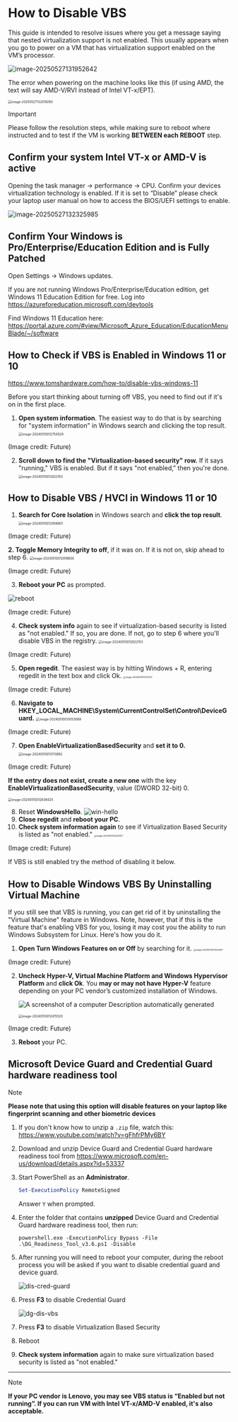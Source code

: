 # How to Disable VBS

This guide is intended to resolve issues where you get a message saying that nested virtualization support is not enabled. This usually appears when you go to power on a VM that has virtualization support enabled on the VM’s processor.

![image-20250527131952642](./How.to.Disable.VBS.assets/image-20250527131952642.png)

The error when powering on the machine looks like this (if using AMD, the text will say AMD-V/RVI instead of Intel VT-x/EPT).

<img src="./How.to.Disable.VBS.assets/image-20250527132019280.png" alt="image-20250527132019280" style="zoom: 50%;" />

> [!IMPORTANT]
>
> Please follow the resolution steps, while making sure to reboot where instructed and to test if the VM is working **BETWEEN each REBOOT** step.

## Confirm your system Intel VT-x or AMD-V is active

Opening the task manager -> performance -> CPU. Confirm your devices virtualization technology is enabled.  If it is set to “Disable” please check your laptop user manual on how to access the BIOS/UEFI settings to enable.

![image-20250527132325985](./How.to.Disable.VBS.assets/image-20250527132325985.png)

## Confirm Your Windows is Pro/Enterprise/Education Edition and is Fully Patched

Open Settings -> Windows updates.

If you are not running Windows Pro/Enterprise/Education edition, get Windows 11 Education Edition for free. Log into https://azureforeducation.microsoft.com/devtools

Find Windows 11 Education here: https://portal.azure.com/#view/Microsoft_Azure_Education/EducationMenuBlade/~/software

## How to Check if VBS is Enabled in Windows 11 or 10

https://www.tomshardware.com/how-to/disable-vbs-windows-11

Before you start thinking about turning off VBS, you need to find out if it's on in the first place. 

1. **Open system information**. The easiest way to do that is by searching for "system information" in Windows search and clicking the top result.
   <img src="./How.to.Disable.VBS.assets/image-20240510012754529.png" alt="image-20240510012754529" style="zoom: 50%;" />

(Image credit: Future)

2. **Scroll down to find the "Virtualization-based security" row.** If it says "running," VBS is enabled. But if it says "not enabled," then you're done.
   <img src="./How.to.Disable.VBS.assets/image-20240510012822153.png" alt="image-20240510012822153" style="zoom:50%;" />

## How to Disable VBS / HVCI in Windows 11 or 10

1. **Search for Core Isolation** in Windows search and **click the top result**.
   <img src="./How.to.Disable.VBS.assets/image-20240510012856801.png" alt="image-20240510012856801" style="zoom:50%;" />

(Image credit: Future)

**2. Toggle Memory Integrity to off**, if it was on. If it is not on, skip ahead to step 6.
<img src="./How.to.Disable.VBS.assets/image-20240510012918600.png" alt="image-20240510012918600" style="zoom:50%;" /> 

(Image credit: Future)

3. **Reboot your PC** as prompted.

![reboot](./How.to.Disable.VBS.assets/CL8QLZCF2hkHBpRBSK6ZP6-320-80.png) 

(Image credit: Future)

4. **Check system info** again to see if virtualization-based security is listed as "not enabled." If so, you are done. If not, go to step 6 where you'll disable VBS in the registry.
   <img src="./How.to.Disable.VBS.assets/image-20240510012822153.png" alt="image-20240510012822153" style="zoom:50%;" />

(Image credit: Future)

5. **Open regedit**. The easiest way is by hitting Windows + R, entering regedit in the text box and click Ok.
   <img src="./How.to.Disable.VBS.assets/image-20240510013031251.png" alt="image-20240510013031251" style="zoom:33%;" />

(Image credit: Future)

6. **Navigate to HKEY_LOCAL_MACHINE\System\CurrentControlSet\Control\DeviceGuard.**
   <img src="./How.to.Disable.VBS.assets/image-20240510013053069.png" alt="image-20240510013053069" style="zoom: 50%;" />

(Image credit: Future)

7. **Open EnableVirtualizationBasedSecurity** and **set it to 0.** 
   <img src="./How.to.Disable.VBS.assets/image-20240510013113892.png" alt="image-20240510013113892" style="zoom: 50%;" />

(Image credit: Future)

**If the entry does not exist, create a new one** with the key **EnableVirtualizationBasedSecurity**, value (DWORD 32-bit) 0.

<img src="./How.to.Disable.VBS.assets/image-20240510012638425.png" alt="image-20240510012638425" style="zoom: 50%;" />

8. Reset **WindowsHello**.
   ![win-hello](./How.to.Disable.VBS.assets/win-hello.webp) 
9. **Close regedit** and **reboot your PC**.
10. **Check system information again** to see if Virtualization Based Security is listed as  "not enabled." 
      <img src="./How.to.Disable.VBS.assets/image-20240510013201871.png" alt="image-20240510013201871" style="zoom:33%;" />

(Image credit: Future)

If VBS is still enabled try the method of disabling it below.

## How to Disable Windows VBS By Uninstalling Virtual Machine

If you still see that VBS is running, you can get rid of it by uninstalling the "Virtual Machine" feature in Windows. Note, however, that if this is the feature that's enabling VBS for you, losing it may cost you the ability to run Windows Subsystem for Linux. Here's how you do it.

1. **Open Turn Windows Features on or Off** by searching for it.
   <img src="./How.to.Disable.VBS.assets/image-20240510013225007.png" alt="image-20240510013225007" style="zoom: 33%;" />

(Image credit: Future)

2. **Uncheck Hyper-V, Virtual Machine Platform and Windows Hypervisor Platform** and **click Ok**. You **may or may not have Hyper-V** feature depending on your PC vendor’s customized installation of Windows.
   
   ![A screenshot of a computer  Description automatically generated](./How.to.Disable.VBS.assets/clip_image001.png) 
   
   <img src="./How.to.Disable.VBS.assets/image-20240510012415520.png" alt="image-20240510012415520" style="zoom:50%;" /> 

(Image credit: Future)

3. **Reboot** your PC.

## Microsoft Device Guard and Credential Guard hardware readiness tool

> [!NOTE]
>
> **Please note that using this option will disable features on your laptop like fingerprint scanning and other biometric devices**

1. If you don't know how to unzip a `.zip` file, watch this: https://www.youtube.com/watch?v=gFhfrPMy6BY

2. Download and unzip Device Guard and Credential Guard hardware readiness tool from https://www.microsoft.com/en-us/download/details.aspx?id=53337

3. Start PowerShell as an **Administrator**.
   ````powershell
   Set-ExecutionPolicy RemoteSigned
   ````

   Answer `Y` when prompted.

4. Enter the folder that contains **unzipped** Device Guard and Credential Guard hardware readiness tool, then run:
   ````
   powershell.exe -ExecutionPolicy Bypass -File .\DG_Readiness_Tool_v3.6.ps1 -Disable
   ````
5. After running you will need to reboot your computer, during the reboot process you will be asked if you want to disable credential guard and device guard.

   ![dis-cred-guard](./How.to.Disable.VBS.assets/dis-cred-guard.jpg)  

6. Press **F3** to disable Credential Guard

   ![dg-dis-vbs](./How.to.Disable.VBS.assets/dg-dis-vbs.jpg)  

7. Press **F3** to disable Virtualization Based Security

8. Reboot
9. **Check system information** again to make sure virtualization based security is listed as "not enabled."

---

> [!NOTE]
>
> **If your PC vendor is Lenovo, you may see VBS status is “Enabled but not running”. If you can run VM with Intel VT-x/AMD-V enabled, it's also acceptable.**
